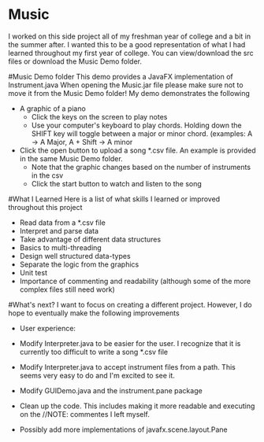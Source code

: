# Music
I worked on this side project all of my freshman year of college and a bit in the summer after.
I wanted this to be a good representation of what I had learned throughout my first year of college.
You can view/download the src files or download the Music Demo folder.

#Music Demo folder
This demo provides a JavaFX implementation of Instrument.java
When opening the Music.jar file please make sure not to move it from the Music Demo folder!
My demo demonstrates the following
  - A graphic of a piano
    - Click the keys on the screen to play notes
    - Use your computer's keyboard to play chords. 
      Holding down the SHIFT key will toggle between a major or minor chord.
      (examples: A -> A Major, A + Shift -> A minor
  - Click the open button to upload a song *.csv file. An example is provided in the same Music Demo folder.
    - Note that the graphic changes based on the number of instruments in the csv
    - Click the start button to watch and listen to the song
    
#What I Learned
Here is a list of what skills I learned or improved throughout this project
  - Read data from a *.csv file
  - Interpret and parse data
  - Take advantage of different data structures
  - Basics to multi-threading
  - Design well structured data-types
  - Separate the logic from the graphics
  - Unit test
  - Importance of commenting and readability (although some of the more complex files still need work)
  
#What's next?
I want to focus on creating a different project. However, I do hope to eventually make the following improvements
  - User experience:
   - Modify Interpreter.java to be easier for the user. I recognize that it is currently too difficult to write a song *.csv file
   - Modify Interpreter.java to accept instrument files from a path. This seems very easy to do and I'm excited to see it.
   - Modify GUIDemo.java and the instrument.pane package
   
  - Clean up the code. This includes making it more readable and executing on the //NOTE: commentes I left myself.
  - Possibly add more implementations of javafx.scene.layout.Pane
  
